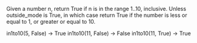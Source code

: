 Given a number n, return True if n is in the range 1..10, inclusive. Unless outside_mode is True, in which case return True if the number is less or equal to 1, or greater or equal to 10.

in1to10(5, False) → True
in1to10(11, False) → False
in1to10(11, True) → True
